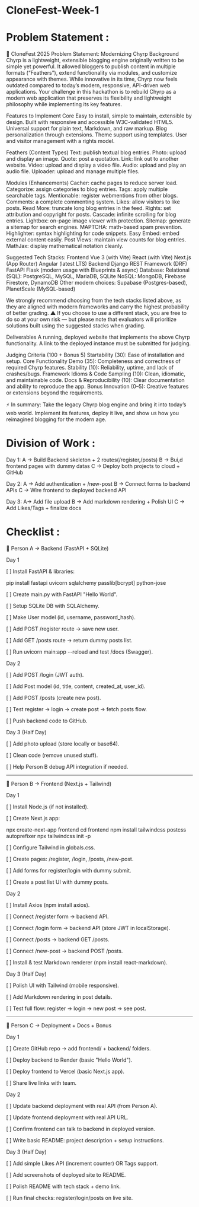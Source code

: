 # CloneFest-Week-1

# Problem Statement : 
📝 CloneFest 2025 Problem Statement: Modernizing Chyrp
Background
Chyrp is a lightweight, extensible blogging engine originally written to be simple yet powerful. It allowed bloggers to publish content in multiple formats (“Feathers”), extend functionality via modules, and customize appearance with themes. While innovative in its time, Chyrp now feels outdated compared to today’s modern, responsive, API-driven web applications.
Your challenge in this hackathon is to rebuild Chyrp as a modern web application that preserves its flexibility and lightweight philosophy while implementing its key features.

Features to Implement
Core
Easy to install, simple to maintain, extensible by design.
Built with responsive and accessible W3C-validated HTML5.
Universal support for plain text, Markdown, and raw markup.
Blog personalization through extensions.
Theme support using templates.
User and visitor management with a rights model.


Feathers (Content Types)
Text: publish textual blog entries.
Photo: upload and display an image.
Quote: post a quotation.
Link: link out to another website.
Video: upload and display a video file.
Audio: upload and play an audio file.
Uploader: upload and manage multiple files.


Modules (Enhancements)
Cacher: cache pages to reduce server load.
Categorize: assign categories to blog entries.
Tags: apply multiple searchable tags.
Mentionable: register webmentions from other blogs.
Comments: a complete commenting system.
Likes: allow visitors to like posts.
Read More: truncate long blog entries in the feed.
Rights: set attribution and copyright for posts.
Cascade: infinite scrolling for blog entries.
Lightbox: on-page image viewer with protection.
Sitemap: generate a sitemap for search engines.
MAPTCHA: math-based spam prevention.
Highlighter: syntax highlighting for code snippets.
Easy Embed: embed external content easily.
Post Views: maintain view counts for blog entries.
MathJax: display mathematical notation cleanly.


Suggested Tech Stacks:
Frontend
Vue 3 (with Vite)
React (with Vite)
Next.js (App Router)
Angular (latest LTS)
Backend
Django REST Framework (DRF)
FastAPI
Flask (modern usage with Blueprints & async)
Database:
Relational (SQL): PostgreSQL, MySQL, MariaDB, SQLite
NoSQL: MongoDB, Firebase Firestore, DynamoDB
Other modern choices: Supabase (Postgres-based), PlanetScale (MySQL-based)

We strongly recommend choosing from the tech stacks listed above, as they are aligned with modern frameworks and carry the highest probability of better grading.
⚠️ If you choose to use a different stack, you are free to do so at your own risk — but please note that evaluators will prioritize solutions built using the suggested stacks when grading.


Deliverables
A running, deployed website that implements the above Chyrp functionality.
A link to the deployed instance must be submitted for judging.



Judging Criteria (100 + Bonus 5)
Startability (30): Ease of installation and setup.
Core Functionality Demo (35): Completeness and correctness of required Chyrp features.
Stability (10): Reliability, uptime, and lack of crashes/bugs.
Framework Idioms & Code Sampling (10): Clean, idiomatic, and maintainable code.
Docs & Reproducibility (10): Clear documentation and ability to reproduce the app.
Bonus Innovation (0–5): Creative features or extensions beyond the requirements.

⚡ In summary:
 Take the legacy Chyrp blog engine and bring it into today’s web world. Implement its features, deploy it live, and show us how you reimagined blogging for the modern age.

# Division of Work : 
Day 1:
A -> Build Backend skeleton + 2 routes(/register,/posts)
B -> Bui,d frontend pages with dummy datas
C -> Deploy both projects to cloud + GitHub

Day 2:
A -> Add authentication + /new-post
B -> Connect forms to backend APIs
C -> Wire frontend to deployed backend API 

Day 3:
A-> Add file upload
B -> Add markdown rendering + Polish UI
C -> Add Likes/Tags + finalize docs

# Checklist : 
👤 Person A → Backend (FastAPI + SQLite)

Day 1

[ ] Install FastAPI & libraries:

pip install fastapi uvicorn sqlalchemy passlib[bcrypt] python-jose

[ ] Create main.py with FastAPI "Hello World".

[ ] Setup SQLite DB with SQLAlchemy.

[ ] Make User model (id, username, password_hash).

[ ] Add POST /register route → save new user.

[ ] Add GET /posts route → return dummy posts list.

[ ] Run uvicorn main:app --reload and test /docs (Swagger).


Day 2

[ ] Add POST /login (JWT auth).

[ ] Add Post model (id, title, content, created_at, user_id).

[ ] Add POST /posts (create new post).

[ ] Test register → login → create post → fetch posts flow.

[ ] Push backend code to GitHub.


Day 3 (Half Day)

[ ] Add photo upload (store locally or base64).

[ ] Clean code (remove unused stuff).

[ ] Help Person B debug API integration if needed.



---

👤 Person B → Frontend (Next.js + Tailwind)

Day 1

[ ] Install Node.js (if not installed).

[ ] Create Next.js app:

npx create-next-app frontend
cd frontend
npm install tailwindcss postcss autoprefixer
npx tailwindcss init -p

[ ] Configure Tailwind in globals.css.

[ ] Create pages: /register, /login, /posts, /new-post.

[ ] Add forms for register/login with dummy submit.

[ ] Create a post list UI with dummy posts.


Day 2

[ ] Install Axios (npm install axios).

[ ] Connect /register form → backend API.

[ ] Connect /login form → backend API (store JWT in localStorage).

[ ] Connect /posts → backend GET /posts.

[ ] Connect /new-post → backend POST /posts.

[ ] Install & test Markdown renderer (npm install react-markdown).


Day 3 (Half Day)

[ ] Polish UI with Tailwind (mobile responsive).

[ ] Add Markdown rendering in post details.

[ ] Test full flow: register → login → new post → see post.



---

👤 Person C → Deployment + Docs + Bonus

Day 1

[ ] Create GitHub repo → add frontend/ + backend/ folders.

[ ] Deploy backend to Render (basic "Hello World").

[ ] Deploy frontend to Vercel (basic Next.js app).

[ ] Share live links with team.


Day 2

[ ] Update backend deployment with real API (from Person A).

[ ] Update frontend deployment with real API URL.

[ ] Confirm frontend can talk to backend in deployed version.

[ ] Write basic README: project description + setup instructions.


Day 3 (Half Day)

[ ] Add simple Likes API (increment counter) OR Tags support.

[ ] Add screenshots of deployed site to README.

[ ] Polish README with tech stack + demo link.

[ ] Run final checks: register/login/posts on live site.
